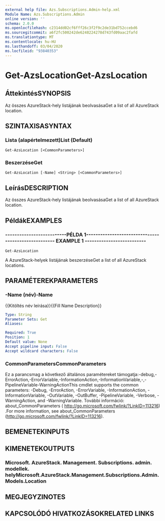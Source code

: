 ```yaml
---
external help file: Azs.Subscriptions.Admin-help.xml
Module Name: Azs.Subscriptions.Admin
online version: ''
schema: 2.0.0
ms.openlocfilehash: c2314dd02cf6fff26c3f2f9c2de31bd752ccebd6
ms.sourcegitcommit: a6f2fc500242de6248224278d743fd09aac2fafd
ms.translationtype: MT
ms.contentlocale: hu-HU
ms.lasthandoff: 03/04/2020
ms.locfileid: "93840353"
---
```

# <span data-ttu-id="5a1a4-101">Get-AzsLocation</span><span class="sxs-lookup"><span data-stu-id="5a1a4-101">Get-AzsLocation</span></span>

## <span data-ttu-id="5a1a4-102">Áttekintés</span><span class="sxs-lookup"><span data-stu-id="5a1a4-102">SYNOPSIS</span></span>
<span data-ttu-id="5a1a4-103">Az összes AzureStack-hely listájának beolvasása</span><span class="sxs-lookup"><span data-stu-id="5a1a4-103">Get a list of all AzureStack location.</span></span>

## <span data-ttu-id="5a1a4-104">SZINTAXISA</span><span class="sxs-lookup"><span data-stu-id="5a1a4-104">SYNTAX</span></span>

### <span data-ttu-id="5a1a4-105">Lista (alapértelmezett)</span><span class="sxs-lookup"><span data-stu-id="5a1a4-105">List (Default)</span></span>
```
Get-AzsLocation [<CommonParameters>]
```

### <span data-ttu-id="5a1a4-106">Beszerzése</span><span class="sxs-lookup"><span data-stu-id="5a1a4-106">Get</span></span>
```
Get-AzsLocation [-Name] <String> [<CommonParameters>]
```

## <span data-ttu-id="5a1a4-107">Leírás</span><span class="sxs-lookup"><span data-stu-id="5a1a4-107">DESCRIPTION</span></span>
<span data-ttu-id="5a1a4-108">Az összes AzureStack-hely listájának beolvasása</span><span class="sxs-lookup"><span data-stu-id="5a1a4-108">Get a list of all AzureStack location.</span></span>

## <span data-ttu-id="5a1a4-109">Példák</span><span class="sxs-lookup"><span data-stu-id="5a1a4-109">EXAMPLES</span></span>

### <span data-ttu-id="5a1a4-110">--------------------------PÉLDA 1--------------------------</span><span class="sxs-lookup"><span data-stu-id="5a1a4-110">-------------------------- EXAMPLE 1 --------------------------</span></span>
```
Get-AzsLocation
```

<span data-ttu-id="5a1a4-111">A AzureStack-helyek listájának beszerzése</span><span class="sxs-lookup"><span data-stu-id="5a1a4-111">Get a list of all AzureStack locations.</span></span>

## <span data-ttu-id="5a1a4-112">PARAMÉTEREK</span><span class="sxs-lookup"><span data-stu-id="5a1a4-112">PARAMETERS</span></span>

### <span data-ttu-id="5a1a4-113">-Name (név)</span><span class="sxs-lookup"><span data-stu-id="5a1a4-113">-Name</span></span>
<span data-ttu-id="5a1a4-114">{{Kitöltés név leírása}}</span><span class="sxs-lookup"><span data-stu-id="5a1a4-114">{{Fill Name Description}}</span></span>

```yaml
Type: String
Parameter Sets: Get
Aliases: 

Required: True
Position: 1
Default value: None
Accept pipeline input: False
Accept wildcard characters: False
```

### <span data-ttu-id="5a1a4-115">CommonParameters</span><span class="sxs-lookup"><span data-stu-id="5a1a4-115">CommonParameters</span></span>
<span data-ttu-id="5a1a4-116">Ez a parancsmag a következő általános paramétereket támogatja:-debug,-ErrorAction,-ErrorVariable,-InformationAction,-InformationVariable,-,-PipelineVariable-WarningAction</span><span class="sxs-lookup"><span data-stu-id="5a1a4-116">This cmdlet supports the common parameters: -Debug, -ErrorAction, -ErrorVariable, -InformationAction, -InformationVariable, -OutVariable, -OutBuffer, -PipelineVariable, -Verbose, -WarningAction, and -WarningVariable.</span></span> <span data-ttu-id="5a1a4-117">További információ: about_CommonParameters ( http://go.microsoft.com/fwlink/?LinkID=113216) .</span><span class="sxs-lookup"><span data-stu-id="5a1a4-117">For more information, see about_CommonParameters (http://go.microsoft.com/fwlink/?LinkID=113216).</span></span>

## <span data-ttu-id="5a1a4-118">BEMENETEK</span><span class="sxs-lookup"><span data-stu-id="5a1a4-118">INPUTS</span></span>

## <span data-ttu-id="5a1a4-119">KIMENETEK</span><span class="sxs-lookup"><span data-stu-id="5a1a4-119">OUTPUTS</span></span>

### <span data-ttu-id="5a1a4-120">Microsoft. AzureStack. Management. Subscriptions. admin. modellek. hely</span><span class="sxs-lookup"><span data-stu-id="5a1a4-120">Microsoft.AzureStack.Management.Subscriptions.Admin.Models.Location</span></span>

## <span data-ttu-id="5a1a4-121">MEGJEGYZI</span><span class="sxs-lookup"><span data-stu-id="5a1a4-121">NOTES</span></span>

## <span data-ttu-id="5a1a4-122">KAPCSOLÓDÓ HIVATKOZÁSOK</span><span class="sxs-lookup"><span data-stu-id="5a1a4-122">RELATED LINKS</span></span>

